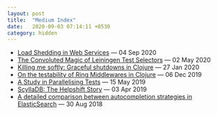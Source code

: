 ```yaml
---
layout: post
title:  "Medium Index"
date:   2020-09-03 07:14:11 +0530
category: hidden
---
```


<!-- BLOG-POST-LIST:START -->
- [Load Shedding in Web Services](https://medium.com/helpshift-engineering/load-shedding-in-web-services-9fa8cfa1ffe4?source=rss-c69a7b7ed0c5------2)<span class='copy'>&nbsp;—&nbsp;04 Sep 2020</span>
- [The Convoluted Magic of Leiningen Test Selectors](https://medium.com/helpshift-engineering/the-convoluted-magic-of-leiningen-test-selectors-2eb6c452dfcf?source=rss-c69a7b7ed0c5------2)<span class='copy'>&nbsp;—&nbsp;02 May 2020</span>
- [Killing me softly: Graceful shutdowns in Clojure](https://medium.com/helpshift-engineering/achieving-graceful-restarts-of-clojure-services-b3a3b9c1d60d?source=rss-c69a7b7ed0c5------2)<span class='copy'>&nbsp;—&nbsp;27 Jan 2020</span>
- [On the testability of Ring Middlewares in Clojure](https://medium.com/helpshift-engineering/on-the-testability-of-ring-middlewares-in-clojure-6795eae60f2a?source=rss-c69a7b7ed0c5------2)<span class='copy'>&nbsp;—&nbsp;06 Dec 2019</span>
- [A Study in Parallelising Tests](https://medium.com/helpshift-engineering/a-study-in-parallelising-tests-b5253817beae?source=rss-c69a7b7ed0c5------2)<span class='copy'>&nbsp;—&nbsp;15 May 2019</span>
- [ScyllaDB: The Helpshift Story](https://medium.com/helpshift-engineering/scylladb-the-helpshift-story-3d332bf80ce2?source=rss-c69a7b7ed0c5------2)<span class='copy'>&nbsp;—&nbsp;03 Apr 2019</span>
- [A detailed comparison between autocompletion strategies in ElasticSearch](https://medium.com/helpshift-engineering/a-detailed-comparison-between-autocompletion-strategies-in-elasticsearch-66cb9e9c62c4?source=rss-c69a7b7ed0c5------2)<span class='copy'>&nbsp;—&nbsp;30 Aug 2018</span>

<!-- BLOG-POST-LIST:END -->

